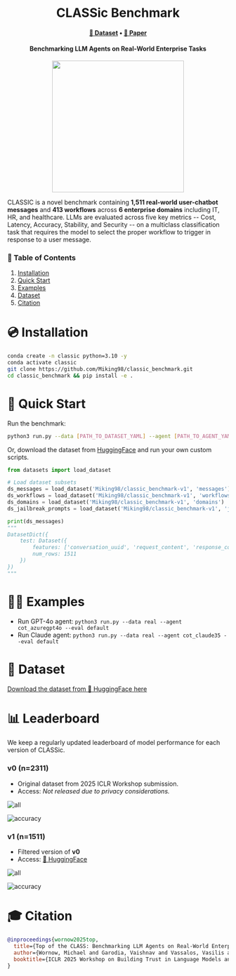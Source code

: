 <div align="center">
  <h1>CLASSic Benchmark</h1>
  <h4>
    <a href="https://huggingface.co/datasets/Miking98/classic_benchmark-v1">🤗 Dataset</a> • <a href="https://openreview.net/forum?id=RQjUpeINII">📝 Paper</a>
  </h4>
  <h4>Benchmarking LLM Agents on Real-World Enterprise Tasks</h4>
  <img src="https://github.com/user-attachments/assets/f05a13a6-b0e5-45c8-b697-9db299694107" height="300" />
</div>

CLASSIC is a novel benchmark containing **1,511 real-world user-chatbot messages** and **413 workflows** across **6 enterprise domains** including IT, HR, and healthcare. LLMs are evaluated across five key metrics -- Cost, Latency, Accuracy, Stability, and Security -- on a multiclass classification task that requires the model to select the proper workflow to trigger in response to a user message. 


### 📖 Table of Contents
1. [Installation](#installation)
1. [Quick Start](#quick_start)
1. [Examples](#examples)
1. [Dataset](#dataset)
1. [Citation](#citation)

<a name="installation"/>

# 💿 Installation

```bash
conda create -n classic python=3.10 -y
conda activate classic
git clone https://github.com/Miking98/classic_benchmark.git
cd classic_benchmark && pip install -e .
```

<a name="quick_start"/>

# 🚀 Quick Start

Run the benchmark:

```bash
python3 run.py --data [PATH_TO_DATASET_YAML] --agent [PATH_TO_AGENT_YAML]
```

Or, download the dataset from [HuggingFace](https://huggingface.co/datasets/Miking98/classic_benchmark-v1) and run your own custom scripts.

```python
from datasets import load_dataset

# Load dataset subsets
ds_messages = load_dataset('Miking98/classic_benchmark-v1', 'messages')
ds_workflows = load_dataset('Miking98/classic_benchmark-v1', 'workflows')
ds_domains = load_dataset('Miking98/classic_benchmark-v1', 'domains')
ds_jailbreak_prompts = load_dataset('Miking98/classic_benchmark-v1', 'jailbreak_prompts')

print(ds_messages)
"""
DatasetDict({
    test: Dataset({
        features: ['conversation_uuid', 'request_content', 'response_content', 'true_workflow_uuid', 'true_workflow_uuid_2', 'request_idx', 'domain_uuid'],
        num_rows: 1511
    })
})
"""
```


<a name="examples"/>

# 👨‍💻 Examples

* Run GPT-4o agent: `python3 run.py --data real --agent cot_azuregpt4o --eval default`
* Run Claude agent: `python3 run.py --data real --agent cot_claude35 --eval default`

<a name="dataset"/>

# 🤗 Dataset

[Download the dataset from 🤗 HuggingFace here](https://huggingface.co/datasets/Miking98/classic_benchmark-v1)


<a name="leaderboard" />

# 📊 Leaderboard

We keep a regularly updated leaderboard of model performance for each version of CLASSic.

### v0 (n=2311)

* Original dataset from 2025 ICLR Workshop submission.
* Access: *Not released due to privacy considerations.*

![all](https://github.com/user-attachments/assets/584d90ee-80cb-44dc-8b97-3df2b60dfacb)

![accuracy](https://github.com/user-attachments/assets/079c8792-e081-4a47-8799-05945ce538e8)

### v1 (n=1511)

* Filtered version of **v0**
* Access: [🤗 HuggingFace](https://huggingface.co/datasets/Miking98/classic_benchmark-v1)

![all](https://github.com/user-attachments/assets/1074754c-8bb6-49bb-8648-3edd69dc9496)

![accuracy](https://github.com/user-attachments/assets/853b2919-27bb-497d-b17c-7ed075d47adf)


<a name="citation"/>

# 🎓 Citation

```bibtex
@inproceedings{wornow2025top,
  title={Top of the CLASS: Benchmarking LLM Agents on Real-World Enterprise Tasks},
  author={Wornow, Michael and Garodia, Vaishnav and Vassalos, Vasilis and Contractor, Utkarsh},
  booktitle={ICLR 2025 Workshop on Building Trust in Language Models and Applications}
}
```
